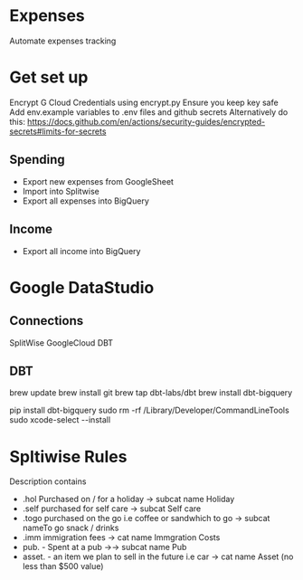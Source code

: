 # Expenses
Automate expenses tracking

# Get set up
Encrypt G Cloud Credentials using encrypt.py
Ensure you keep key safe
Add env.example variables to .env files and github secrets
Alternatively do this: https://docs.github.com/en/actions/security-guides/encrypted-secrets#limits-for-secrets

## Spending
- Export new expenses from GoogleSheet
- Import into Splitwise
- Export all expenses into BigQuery

## Income
- Export all income into BigQuery

# Google DataStudio

## Connections
SplitWise
GoogleCloud
DBT


## DBT
brew update
brew install git
brew tap dbt-labs/dbt
brew install dbt-bigquery

pip install dbt-bigquery
sudo rm -rf /Library/Developer/CommandLineTools
 sudo xcode-select --install

 # Spltiwise  Rules
Description contains
- .hol Purchased on / for a holiday -> subcat name Holiday
- .self purchased for self care -> subcat Self care
- .togo purchased on the go i.e coffee or sandwhich to go ->  subcat nameTo go snack / drinks
- .imm immigration fees -> cat name Immgration Costs
- pub. - Spent at a pub ->-> subcat name Pub
- asset. - an item we plan to sell in the future i.e car -> cat name Asset (no less than $500 value)
